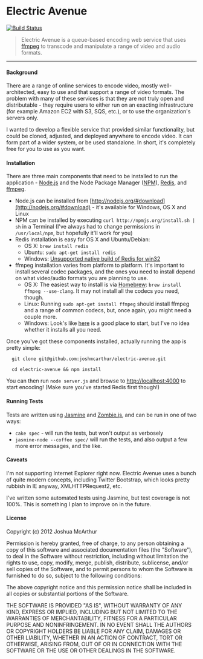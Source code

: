Electric Avenue
====

[![Build Status](https://travis-ci.org/joshmcarthur/electric-avenue.png)](https://travis-ci.org/joshmcarthur/electric-avenue)

> Electric Avenue is a queue-based encoding web service that uses [ffmpeg](http://ffmpeg.org) to transcode and manipulate a range of video and audio formats. 

---

#### Background


There are a range of online services to encode video, mostly well-architected, easy to use and that support a range of video formats. The problem with many of these services is that they are not truly open and distributable - they require users to either run on an exacting infrastructure (for example Amazon EC2 with S3, SQS, etc.), or to use the organization's servers only.

I wanted to develop a flexible service that provided similar functionality, but could be cloned, adjusted, and deployed anywhere to encode video. It can form part of a wider system, or be used standalone. In short, it's completely free for you to use as you want.

#### Installation

There are three main components that need to be installed to run the application - [Node.js](http://nodejs.org) and the Node Package Manager ([NPM](http://npmjs.org/)), [Redis](http://redis.io), and [ffmpeg](http://ffmpeg.org).

* Node.js can be installed from [http://nodejs.org/#download](http://nodejs.org/#download) - it's available for Windows, OS X and Linux
* NPM can be installed by executing `curl http://npmjs.org/install.sh | sh` in a Terminal (I've always had to change permissions in `/usr/local/npm`, but hopefully it'll work for you)
* Redis installation is easy for OS X and Ubuntu/Debian:
  * OS X: `brew install redis`
  * Ubuntu: `sudo apt-get install redis`
  * Windows: [Unsupported native build of Redis for win32](https://github.com/dmajkic/redis/)
* ffmpeg installation varies from platform to platform. It's important to install several codec packages, and the ones you need to install depend on what video/audio formats you are planning to use.
  * OS X: The easiest way to install is via [Homebrew](https://github.com/mxcl/homebrew): `brew install ffmpeg --use-clang`. It may not install all the codecs you need, though.
  * Linux: Running `sudo apt-get install ffmpeg` should install ffmpeg and a range of common codecs, but, once again, you might need a couple more.
  * Windows: Look's like [here](http://ffmpeg.zeranoe.com/builds/) is a good place to start, but I've no idea whether it installs all you need.


Once you've got these components installed, actually running the app is pretty simple:

```
  git clone git@github.com:joshmcarthur/electric-avenue.git
```

```
  cd electric-avenue && npm install
```


You can then run `node server.js` and browse to [http://localhost:4000](http://localhost:4000) to start encoding! (Make sure you've started Redis first though!)

#### Running Tests

Tests are written using [Jasmine](https://jasmine.github.io/) and [Zombie.js](http://zombie.labnotes.org/), and can be run in one of two ways:

* `cake spec` - will run the tests, but won't output as verbosely
* `jasmine-node --coffee spec/` will run the tests, and also output a few more error messages, and the like. 



#### Caveats

I'm not supporting Internet Explorer right now. Electric Avenue uses a bunch of quite modern concepts, including Twitter Bootstrap, which looks pretty rubbish in IE anyway, XMLHTTPRequest2, etc.

I've written some automated tests using Jasmine, but test coverage is not 100%. This is something I plan to improve on in the future.

#### License

Copyright (c) 2012 Joshua McArthur

Permission is hereby granted, free of charge, to any person obtaining a copy of this software and associated documentation files (the "Software"), to deal in the Software without restriction, including without limitation the rights to use, copy, modify, merge, publish, distribute, sublicense, and/or sell copies of the Software, and to permit persons to whom the Software is furnished to do so, subject to the following conditions:

The above copyright notice and this permission notice shall be included in all copies or substantial portions of the Software.

THE SOFTWARE IS PROVIDED "AS IS", WITHOUT WARRANTY OF ANY KIND, EXPRESS OR IMPLIED, INCLUDING BUT NOT LIMITED TO THE WARRANTIES OF MERCHANTABILITY, FITNESS FOR A PARTICULAR PURPOSE AND NONINFRINGEMENT. IN NO EVENT SHALL THE AUTHORS OR COPYRIGHT HOLDERS BE LIABLE FOR ANY CLAIM, DAMAGES OR OTHER LIABILITY, WHETHER IN AN ACTION OF CONTRACT, TORT OR OTHERWISE, ARISING FROM, OUT OF OR IN CONNECTION WITH THE SOFTWARE OR THE USE OR OTHER DEALINGS IN THE SOFTWARE.
